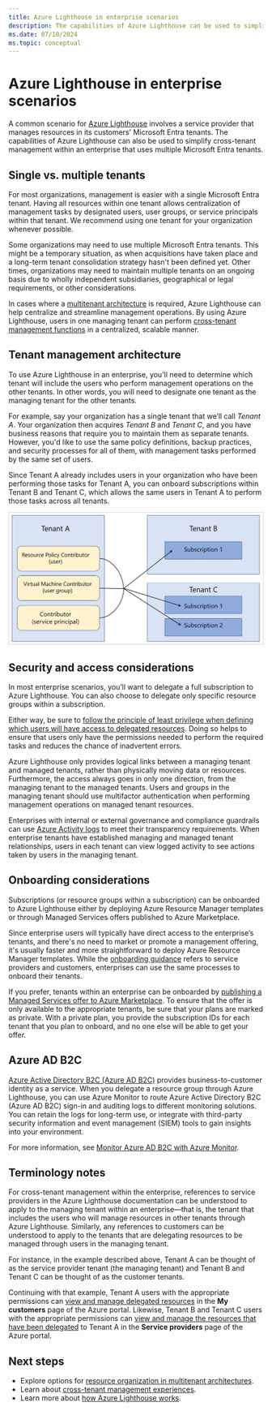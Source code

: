 ```yaml
---
title: Azure Lighthouse in enterprise scenarios
description: The capabilities of Azure Lighthouse can be used to simplify cross-tenant management within an enterprise which uses multiple Microsoft Entra tenants.
ms.date: 07/10/2024
ms.topic: conceptual
---
```


# Azure Lighthouse in enterprise scenarios

A common scenario for [Azure Lighthouse](../overview.md) involves a service provider that manages resources in its customers' Microsoft Entra tenants. The capabilities of Azure Lighthouse can also be used to simplify cross-tenant management within an enterprise that uses multiple Microsoft Entra tenants.

## Single vs. multiple tenants

For most organizations, management is easier with a single Microsoft Entra tenant. Having all resources within one tenant allows centralization of management tasks by designated users, user groups, or service principals within that tenant. We recommend using one tenant for your organization whenever possible.

Some organizations may need to use multiple Microsoft Entra tenants. This might be a temporary situation, as when acquisitions have taken place and a long-term tenant consolidation strategy hasn't been defined yet. Other times, organizations may need to maintain multiple tenants on an ongoing basis due to wholly independent subsidiaries, geographical or legal requirements, or other considerations.

In cases where a [multitenant architecture](/azure/architecture/guide/multitenant/overview) is required, Azure Lighthouse can help centralize and streamline management operations. By using Azure Lighthouse, users in one managing tenant can perform [cross-tenant management functions](cross-tenant-management-experience.md) in a centralized, scalable manner.

## Tenant management architecture

To use Azure Lighthouse in an enterprise, you'll need to determine which tenant will include the users who perform management operations on the other tenants. In other words, you will need to designate one tenant as the managing tenant for the other tenants.

For example, say your organization has a single tenant that we’ll call *Tenant A*. Your organization then acquires *Tenant B* and *Tenant C*, and you have business reasons that require you to maintain them as separate tenants. However, you'd like to use the same policy definitions, backup practices, and security processes for all of them, with management tasks performed by the same set of users.

Since Tenant A already includes users in your organization who have been performing those tasks for Tenant A, you can onboard subscriptions within Tenant B and Tenant C, which allows the same users in Tenant A to perform those tasks across all tenants.

![Diagram showing users in Tenant A managing resources in Tenant B and Tenant C.](../media/enterprise-azure-lighthouse.jpg)

## Security and access considerations

In most enterprise scenarios, you’ll want to delegate a full subscription to Azure Lighthouse. You can also choose to delegate only specific resource groups within a subscription.

Either way, be sure to [follow the principle of least privilege when defining which users will have access to delegated resources](recommended-security-practices.md#assign-permissions-to-groups-using-the-principle-of-least-privilege). Doing so helps to ensure that users only have the permissions needed to perform the required tasks and reduces the chance of inadvertent errors.

Azure Lighthouse only provides logical links between a managing tenant and managed tenants, rather than physically moving data or resources. Furthermore, the access always goes in only one direction, from the managing tenant to the managed tenants. Users and groups in the managing tenant should use multifactor authentication when performing management operations on managed tenant resources.

Enterprises with internal or external governance and compliance guardrails can use [Azure Activity logs](/azure/azure-monitor/essentials/activity-log) to meet their transparency requirements. When enterprise tenants have established managing and managed tenant relationships, users in each tenant can view logged activity to see actions taken by users in the managing tenant.

## Onboarding considerations

Subscriptions (or resource groups within a subscription) can be onboarded to Azure Lighthouse either by deploying Azure Resource Manager templates or through Managed Services offers published to Azure Marketplace.

Since enterprise users will typically have direct access to the enterprise’s tenants, and there's no need to market or promote a management offering, it's usually faster and more straightforward to deploy Azure Resource Manager templates. While the [onboarding guidance](../how-to/onboard-customer.md) refers to service providers and customers, enterprises can use the same processes to onboard their tenants.

If you prefer, tenants within an enterprise can be onboarded by [publishing a Managed Services offer to Azure Marketplace](../how-to/publish-managed-services-offers.md). To ensure that the offer is only available to the appropriate tenants, be sure that your plans are marked as private. With a private plan, you provide the subscription IDs for each tenant that you plan to onboard, and no one else will be able to get your offer.

## Azure AD B2C

[Azure Active Directory B2C (Azure AD B2C)](/azure/active-directory-b2c/overview) provides business-to-customer identity as a service. When you delegate a resource group through Azure Lighthouse, you can use Azure Monitor to route Azure Active Directory B2C (Azure AD B2C) sign-in and auditing logs to different monitoring solutions. You can retain the logs for long-term use, or integrate with third-party security information and event management (SIEM) tools to gain insights into your environment.

For more information, see [Monitor Azure AD B2C with Azure Monitor](/azure/active-directory-b2c/azure-monitor).

## Terminology notes

For cross-tenant management within the enterprise, references to service providers in the Azure Lighthouse documentation can be understood to apply to the managing tenant within an enterprise—that is, the tenant that includes the users who will manage resources in other tenants through Azure Lighthouse. Similarly, any references to customers can be understood to apply to the tenants that are delegating resources to be managed through users in the managing tenant.

For instance, in the example described above, Tenant A can be thought of as the service provider tenant (the managing tenant) and Tenant B and Tenant C can be thought of as the customer tenants.

Continuing with that example, Tenant A users with the appropriate permissions can [view and manage delegated resources](../how-to/view-manage-customers.md) in the **My customers** page of the Azure portal. Likewise, Tenant B and Tenant C users with the appropriate permissions can [view and manage the resources that have been delegated](../how-to/view-manage-service-providers.md) to Tenant A in the **Service providers** page of the Azure portal.

## Next steps

- Explore options for [resource organization in multitenant architectures](/azure/architecture/guide/multitenant/approaches/resource-organization).
- Learn about [cross-tenant management experiences](cross-tenant-management-experience.md).
- Learn more about [how Azure Lighthouse works](architecture.md).

